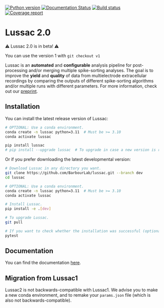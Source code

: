 [![Python version](https://img.shields.io/badge/python-3.10%20%7C%203.11-blue.svg)](https://img.shields.io/badge/python-3.10-blue.svg)
[![Documentation Status](https://readthedocs.org/projects/lussac/badge/?version=latest)](http://lussac.readthedocs.io/)
[![Build status](https://github.com/BarbourLab/lussac/actions/workflows/unit-tests-linux.yml/badge.svg)](https://github.com/BarbourLab/lussac/actions/workflows/unit-tests.yml)
[![Coverage report](https://codecov.io/gh/barbourlab/lussac/graphs/badge.svg)](https://app.codecov.io/github/barbourlab/lussac)

# Lussac 2.0

:warning: Lussac 2.0 is in beta! :warning:

You can use the version 1 with `git checkout v1`

Lussac is an **automated** and **configurable** analysis pipeline for post-processing and/or merging multiple spike-sorting analyses. The goal is to improve the **yield** and **quality** of data from multielectrode extracellular recordings by comparing the outputs of different spike-sorting algorithms and/or multiple runs with different parameters. For more information, check out our [preprint](https://www.biorxiv.org/content/10.1101/2022.02.08.479192v1).

## Installation

You can install the latest release version of Lussac:

```bash
# OPTIONAL: Use a conda environment.
conda create -n lussac python=3.11  # Must be >= 3.10
conda activate lussac

pip install lussac
# pip install --upgrade lussac  # To upgrade in case a new version is released.
```

Or if you prefer downloading the latest developmental version:

```bash
# Download Lussac in any directory you want.
git clone https://github.com/BarbourLab/lussac.git --branch dev
cd lussac

# OPTIONAL: Use a conda environment.
conda create -n lussac python=3.11  # Must be >= 3.10
conda activate lussac

# Install Lussac.
pip install -e .[dev]

# To upgrade Lussac.
git pull

# If you want to check whether the installation was successful (optional)
pytest
```

## Documentation

You can find the documentation [here](https://lussac.readthedocs.io/).

## Migration from Lussac1

Lussac2 is not backwards-compatible with Lussac1. We advise you to make a new conda environment, and to remake your `params.json` file (which is also not backwards-compatible).
